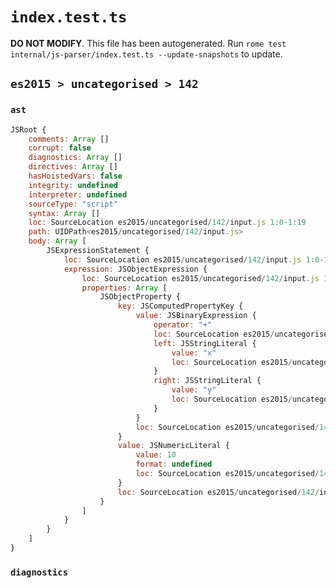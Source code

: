# `index.test.ts`

**DO NOT MODIFY**. This file has been autogenerated. Run `rome test internal/js-parser/index.test.ts --update-snapshots` to update.

## `es2015 > uncategorised > 142`

### `ast`

```javascript
JSRoot {
	comments: Array []
	corrupt: false
	diagnostics: Array []
	directives: Array []
	hasHoistedVars: false
	integrity: undefined
	interpreter: undefined
	sourceType: "script"
	syntax: Array []
	loc: SourceLocation es2015/uncategorised/142/input.js 1:0-1:19
	path: UIDPath<es2015/uncategorised/142/input.js>
	body: Array [
		JSExpressionStatement {
			loc: SourceLocation es2015/uncategorised/142/input.js 1:0-1:19
			expression: JSObjectExpression {
				loc: SourceLocation es2015/uncategorised/142/input.js 1:1-1:18
				properties: Array [
					JSObjectProperty {
						key: JSComputedPropertyKey {
							value: JSBinaryExpression {
								operator: "+"
								loc: SourceLocation es2015/uncategorised/142/input.js 1:3-1:12
								left: JSStringLiteral {
									value: "x"
									loc: SourceLocation es2015/uncategorised/142/input.js 1:3-1:6
								}
								right: JSStringLiteral {
									value: "y"
									loc: SourceLocation es2015/uncategorised/142/input.js 1:9-1:12
								}
							}
							loc: SourceLocation es2015/uncategorised/142/input.js 1:2-1:13
						}
						value: JSNumericLiteral {
							value: 10
							format: undefined
							loc: SourceLocation es2015/uncategorised/142/input.js 1:15-1:17
						}
						loc: SourceLocation es2015/uncategorised/142/input.js 1:2-1:17
					}
				]
			}
		}
	]
}
```

### `diagnostics`

```

```

